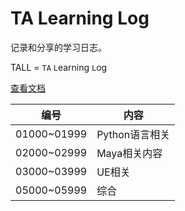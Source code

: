 # TA Learning Log

记录和分享的学习日志。

TALL = `TA` `L`earning `L`og

[查看文档](resources)

| 编号          | 内容         |
|-------------|------------|
| 01000~01999 | Python语言相关 |
| 02000~02999 | Maya相关内容   |
| 03000~03999 | UE相关       |
| 05000~05999 | 综合         |